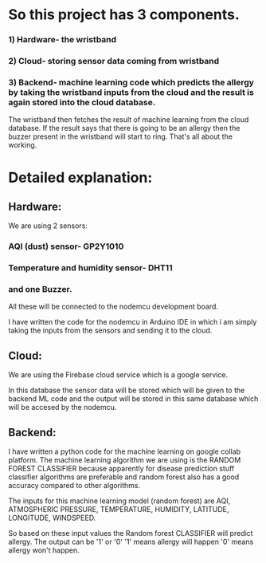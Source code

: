# So this project has 3 components.
### 1) Hardware- the wristband
### 2) Cloud- storing sensor data coming from wristband
### 3) Backend- machine learning code which predicts the allergy by taking the wristband inputs from the cloud and the result is again stored into the cloud database.

The wristband then fetches the result of machine learning from the cloud database.
If the result says that there is going to be an allergy then the buzzer present in the wristband will start to ring.
That's all about the working.

# Detailed explanation:


## Hardware:
We are using 2 sensors: 

### AQI (dust) sensor- GP2Y1010

### Temperature and humidity sensor- DHT11 

### and one Buzzer.

All these will be connected to the nodemcu development board.


I have written the code for the nodemcu in Arduino IDE in which i am simply taking the inputs from the sensors and sending it to the cloud.

## Cloud:

We are using the Firebase cloud service which is a google service.

In this database the sensor data will be stored which will be given to the backend ML code and the output will be stored in this same database which will be accesed by the nodemcu.

## Backend:

I have written a python code for the machine learning on google collab platform.
The machine learning algorithm we are using is the RANDOM FOREST CLASSIFIER because apparently for disease prediction stuff classifier algorithms are preferable and random forest also has a good accuracy compared to other algorithms.

The inputs for this machine learning model (random forest) are AQI, ATMOSPHERIC PRESSURE, TEMPERATURE, HUMIDITY, LATITUDE, LONGITUDE, WINDSPEED.

So based on these input values the Random forest CLASSIFIER will predict allergy. The output can be '1' or '0'
'1' means allergy will happen
'0' means allergy won't happen.
